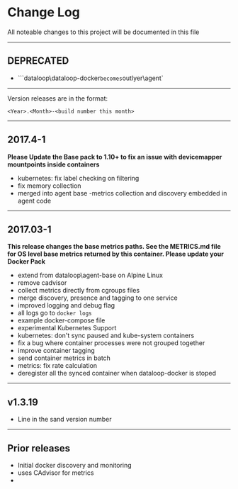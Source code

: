 # Change Log

All noteable changes to this project will be documented in this file


---

## DEPRECATED

* ```dataloop\dataloop-docker` becomes `outlyer\agent`

---

Version releases are in the format:  

```
<Year>.<Month>-<build number this month>
```

---

## 2017.4-1

**Please Update the Base pack to 1.10+ to fix an issue with devicemapper mountpoints inside containers**

* kubernetes: fix label checking on filtering
* fix memory collection
* merged into agent base -metrics collection and discovery embedded in agent code


--- 

## 2017.03-1

**This release changes the base metrics paths. See the METRICS.md file for OS level base metrics returned by this container. Please update your Docker Pack**

* extend from dataloop\agent-base on Alpine Linux
* remove cadvisor
* collect metrics directly from cgroups files
* merge discovery, presence and tagging to one service
* improved logging and debug flag
* all logs go to `docker logs`
* example docker-compose file
* experimental Kubernetes Support
* kubernetes: don't sync paused and kube-system containers
* fix a bug where container processes were not grouped together
* improve container tagging
* send container metrics in batch
* metrics: fix rate calculation
* deregister all the synced container when dataloop-docker is stoped


---

## v1.3.19

* Line in the sand version number

---

## Prior releases

* Initial docker discovery and monitoring
* uses CAdvisor for metrics
* 
